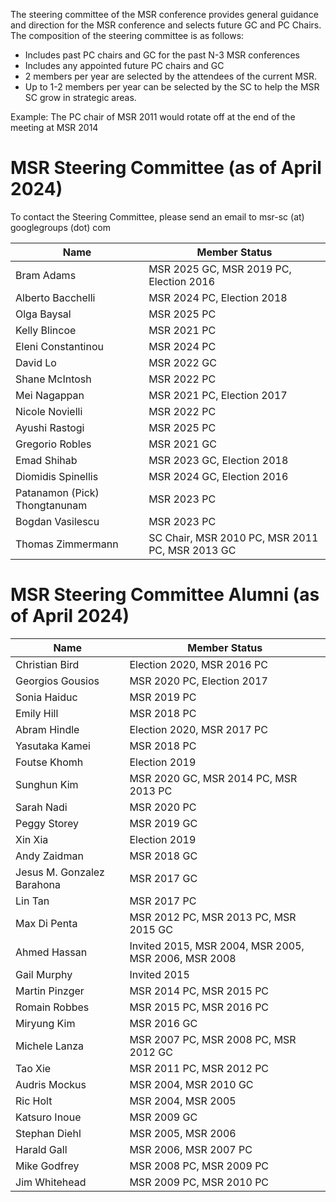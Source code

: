 The steering committee of the MSR conference provides general guidance and direction for the MSR conference and selects future GC and PC Chairs. 
The composition of the steering committee is as follows:

* Includes past PC chairs and GC for the past N-3 MSR conferences
* Includes any appointed future PC chairs and GC
* 2 members per year are selected by the attendees of the current MSR. 
* Up to 1-2 members per year can be selected by the SC to help the MSR SC grow in strategic areas. 

Example: The PC chair of MSR 2011 would rotate off at the end of the meeting at MSR 2014

# MSR Steering Committee (as of April 2024)

To contact the Steering Committee, please send an email to msr-sc (at) googlegroups (dot) com

| Name | Member Status |
|------|---------------|
| Bram Adams | MSR 2025 GC, MSR 2019 PC, Election 2016 |
| Alberto Bacchelli | MSR 2024 PC, Election 2018 |
| Olga Baysal | MSR 2025 PC |
| Kelly Blincoe | MSR 2021 PC |
| Eleni Constantinou | MSR 2024 PC |
| David Lo | MSR 2022 GC |
| Shane McIntosh | MSR 2022 PC |
| Mei Nagappan | MSR 2021 PC, Election 2017 |
| Nicole Novielli | MSR 2022 PC |
| Ayushi Rastogi | MSR 2025 PC |
| Gregorio Robles | MSR 2021 GC |
| Emad Shihab | MSR 2023 GC, Election 2018 |
| Diomidis Spinellis | MSR 2024 GC, Election 2016 |
| Patanamon (Pick) Thongtanunam | MSR 2023 PC |
| Bogdan Vasilescu | MSR 2023 PC |
| Thomas Zimmermann | SC Chair, MSR 2010 PC, MSR 2011 PC, MSR 2013 GC |

# MSR Steering Committee Alumni (as of April 2024)

| Name | Member Status |
|------|---------------|
| Christian Bird | Election 2020, MSR 2016 PC |
| Georgios Gousios | MSR 2020 PC, Election 2017 |
| Sonia Haiduc | MSR 2019 PC |
| Emily Hill | MSR 2018 PC |
| Abram Hindle | Election 2020, MSR 2017 PC |
| Yasutaka Kamei | MSR 2018 PC |
| Foutse Khomh | Election 2019 |
| Sunghun Kim | MSR 2020 GC, MSR 2014 PC, MSR 2013 PC |
| Sarah Nadi | MSR 2020 PC |
| Peggy Storey | MSR 2019 GC |
| Xin Xia | Election 2019 |
| Andy Zaidman | MSR 2018 GC |
| Jesus M. Gonzalez Barahona | MSR 2017 GC |
| Lin Tan | MSR 2017 PC |
| Max Di Penta | MSR 2012 PC, MSR 2013 PC, MSR 2015 GC |
| Ahmed Hassan | Invited 2015, MSR 2004, MSR 2005, MSR 2006, MSR 2008 |
| Gail Murphy | Invited 2015 |
| Martin Pinzger | MSR 2014 PC, MSR 2015 PC |
| Romain Robbes | MSR 2015 PC, MSR 2016 PC |
| Miryung Kim | MSR 2016 GC |
| Michele Lanza	| MSR 2007 PC, MSR 2008 PC, MSR 2012 GC | 
| Tao Xie	| MSR 2011 PC, MSR 2012 PC | 
| Audris Mockus | MSR 2004, MSR 2010 GC	
| Ric Holt | MSR 2004, MSR 2005	| 
| Katsuro Inoue | MSR 2009 GC	| 
| Stephan Diehl | MSR 2005, MSR 2006 |  	
| Harald Gall | MSR 2006, MSR 2007 PC	| 
| Mike Godfrey | MSR 2008 PC, MSR 2009 PC | 	
| Jim Whitehead | MSR 2009 PC, MSR 2010 PC | 
